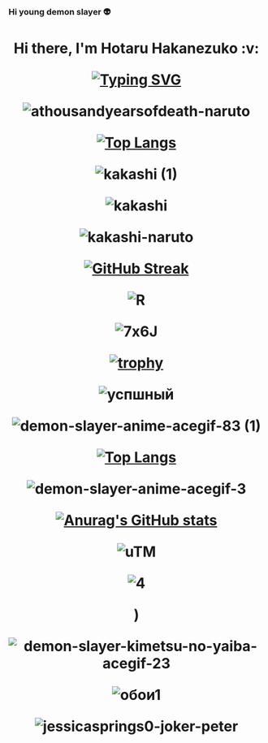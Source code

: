 ### Hi young demon slayer :alien:
<h1 align="center">Hi there, I'm Hotaru Hakanezuko  :v: 









[![Typing SVG](https://readme-typing-svg.herokuapp.com?color=%2336BCF7&lines=Computer+science+student)](https://git.io/typing-svg)











![athousandyearsofdeath-naruto](https://github.com/Obi1Kenobi69/Obi1Kenobi69/assets/115603453/3fc902bd-0fcf-4634-83f3-73c4e865884f)

























 









[![Top Langs](https://github-readme-stats.vercel.app/api/top-langs/?username=anuraghazra&layout=compact)](https://github.com/anuraghazra/github-readme-stats)










![kakashi (1)](https://github.com/Obi1Kenobi69/Obi1Kenobi69/assets/115603453/0c3f847d-4353-40dc-a77b-2f2af8752b0e)

  
  


  
  
  
  
  
  
  
![kakashi](https://github.com/Obi1Kenobi69/Obi1Kenobi69/assets/115603453/294d5271-93b2-4658-b77e-d3397d4596a7)

  
  
  
  ![kakashi-naruto](https://github.com/Obi1Kenobi69/Obi1Kenobi69/assets/115603453/ceb2edfa-521f-437d-bfc3-a699e683ed7c)

  
  
  
 [![GitHub Streak](https://github-readme-streak-stats.herokuapp.com/?user=DenverCoder1)](https://git.io/streak-stats)
  
  
  
  
  
  
  
  
  ![R](https://github.com/Obi1Kenobi69/Obi1Kenobi69/assets/115603453/1c3296d7-2204-4e3a-aef2-1243ba5a2936)

  
  
  
  
  ![7x6J](https://user-images.githubusercontent.com/115603453/197332302-2f8a13d3-0e66-416a-bcb2-aef28f99f14b.gif)

  
  
  
  
  
  
  
  
  
  
  
[![trophy](https://github-profile-trophy.vercel.app/?username=ryo-ma)](https://github.com/ryo-ma/github-profile-trophy)
  
  
  
  
  
  
  
  
  

  ![успшный](https://github.com/Obi1Kenobi69/Obi1Kenobi69/assets/115603453/6bef974a-96e6-43b7-8d92-7db07f31005f)

  
 


  
  
  
  
  
  ![demon-slayer-anime-acegif-83 (1)](https://user-images.githubusercontent.com/115603453/222042761-54b97f77-e366-4b44-9bfe-4973189f53d4.gif)

  
  
  
  
[![Top Langs](https://github-readme-stats.vercel.app/api/top-langs/?username=anuraghazra&layout=compact)](https://github.com/anuraghazra/github-readme-stats)

  
  
  
  
  
  
  
  
  
  
  

  
  
  ![demon-slayer-anime-acegif-3](https://user-images.githubusercontent.com/115603453/222042930-8de792b0-b82b-4e63-85f9-0860a341a816.gif)

  
  
  
  
  
  
  
  
  
  
  
  [![Anurag's GitHub stats](https://github-readme-stats.vercel.app/api?username=anuraghazra)](https://github.com/anuraghazra/github-readme-stats)
  
  
  
  
  
  
  
  
  
  
  
  
  
  
  
  
  ![uTM](https://user-images.githubusercontent.com/115603453/197332456-919210b5-fb50-4d83-b228-9b7339d8577f.gif)

  
  
  
  
  
  
  
  
  
  ![4](https://github.com/Obi1Kenobi69/Obi1Kenobi69/assets/115603453/400cdd8b-f2e3-4db3-a3cd-4587ea94e32a)

  
  
  
  
  
  
  
)
  
  
  
  
  
  
  ![demon-slayer-kimetsu-no-yaiba-acegif-23](https://user-images.githubusercontent.com/115603453/222043015-05d86616-6cb3-41ab-b342-e981bace7953.gif)

  
  
  
  
  
  
  ![обои1](https://github.com/Obi1Kenobi69/Obi1Kenobi69/assets/115603453/77a8da9c-f09a-46bb-9ba6-baf5ac8d9667)

  
  
  
  
  
  
  
  
  
![jessicasprings0-joker-peter](https://user-images.githubusercontent.com/115603453/197424540-0936f6b3-4fb6-4db6-aa06-797dc70f0613.gif)

  
  

  
